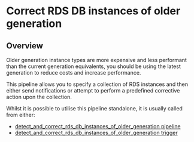 # Correct RDS DB instances of older generation

## Overview

Older generation instance types are more expensive and less performant than the current generation equivalents, you should be using the latest generation to reduce costs and increase performance. 

This pipeline allows you to specify a collection of RDS instances and then either send notifications or attempt to perform a predefined corrective action upon the collection.

Whilst it is possible to utilise this pipeline standalone, it is usually called from either:
- [detect_and_correct_rds_db_instances_of_older_generation pipeline](https://hub.flowpipe.io/mods/turbot/aws-thrifty/pipelines/aws_thrifty.pipeline.detect_and_correct_rds_db_instances_of_older_generation)
- [detect_and_correct_rds_db_instances_of_older_generation trigger](https://hub.flowpipe.io/mods/turbot/aws-thrifty/triggers/aws_thrifty.trigger.query.detect_and_correct_rds_db_instances_of_older_generation)